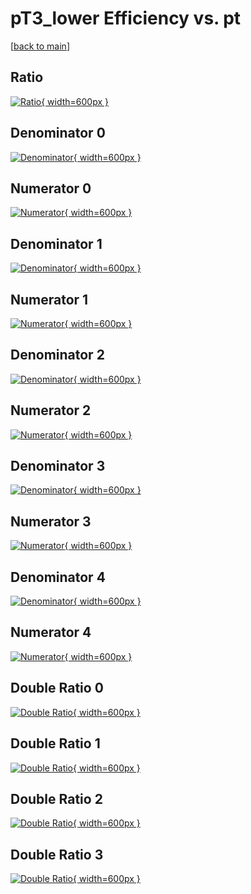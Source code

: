 # pT3_lower Efficiency vs. pt

[[back to main](./)]



## Ratio

[![Ratio](../mtv/var/pT3_lower_xtr_211_0_eff_pt.png){ width=600px }](../mtv/var/pT3_lower_xtr_211_0_eff_pt.pdf)

## Denominator 0

[![Denominator](../mtv/den/pT3_lower_xtr_211_0_eff_pt_den0.png){ width=600px }](../mtv/den/pT3_lower_xtr_211_0_eff_pt_den0.pdf)

## Numerator 0

[![Numerator](../mtv/num/pT3_lower_xtr_211_0_eff_pt_num0.png){ width=600px }](../mtv/num/pT3_lower_xtr_211_0_eff_pt_num0.pdf)

## Denominator 1

[![Denominator](../mtv/den/pT3_lower_xtr_211_0_eff_pt_den1.png){ width=600px }](../mtv/den/pT3_lower_xtr_211_0_eff_pt_den1.pdf)

## Numerator 1

[![Numerator](../mtv/num/pT3_lower_xtr_211_0_eff_pt_num1.png){ width=600px }](../mtv/num/pT3_lower_xtr_211_0_eff_pt_num1.pdf)

## Denominator 2

[![Denominator](../mtv/den/pT3_lower_xtr_211_0_eff_pt_den2.png){ width=600px }](../mtv/den/pT3_lower_xtr_211_0_eff_pt_den2.pdf)

## Numerator 2

[![Numerator](../mtv/num/pT3_lower_xtr_211_0_eff_pt_num2.png){ width=600px }](../mtv/num/pT3_lower_xtr_211_0_eff_pt_num2.pdf)

## Denominator 3

[![Denominator](../mtv/den/pT3_lower_xtr_211_0_eff_pt_den3.png){ width=600px }](../mtv/den/pT3_lower_xtr_211_0_eff_pt_den3.pdf)

## Numerator 3

[![Numerator](../mtv/num/pT3_lower_xtr_211_0_eff_pt_num3.png){ width=600px }](../mtv/num/pT3_lower_xtr_211_0_eff_pt_num3.pdf)

## Denominator 4

[![Denominator](../mtv/den/pT3_lower_xtr_211_0_eff_pt_den4.png){ width=600px }](../mtv/den/pT3_lower_xtr_211_0_eff_pt_den4.pdf)

## Numerator 4

[![Numerator](../mtv/num/pT3_lower_xtr_211_0_eff_pt_num4.png){ width=600px }](../mtv/num/pT3_lower_xtr_211_0_eff_pt_num4.pdf)

## Double Ratio 0

[![Double Ratio](../mtv/ratio/pT3_lower_xtr_211_0_eff_pt_ratio0.png){ width=600px }](../mtv/ratio/pT3_lower_xtr_211_0_eff_pt_ratio0.pdf)

## Double Ratio 1

[![Double Ratio](../mtv/ratio/pT3_lower_xtr_211_0_eff_pt_ratio1.png){ width=600px }](../mtv/ratio/pT3_lower_xtr_211_0_eff_pt_ratio1.pdf)

## Double Ratio 2

[![Double Ratio](../mtv/ratio/pT3_lower_xtr_211_0_eff_pt_ratio2.png){ width=600px }](../mtv/ratio/pT3_lower_xtr_211_0_eff_pt_ratio2.pdf)

## Double Ratio 3

[![Double Ratio](../mtv/ratio/pT3_lower_xtr_211_0_eff_pt_ratio3.png){ width=600px }](../mtv/ratio/pT3_lower_xtr_211_0_eff_pt_ratio3.pdf)


